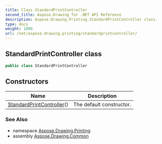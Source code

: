 ```yaml
---
title: Class StandardPrintController
second_title: Aspose.Drawing for .NET API Reference
description: Aspose.Drawing.Printing.StandardPrintController class. 
type: docs
weight: 1000
url: /net/aspose.drawing.printing/standardprintcontroller/
---
```

## StandardPrintController class

```csharp
public class StandardPrintController
```

## Constructors

| Name | Description |
| --- | --- |
| [StandardPrintController](standardprintcontroller/)() | The default constructor. |

### See Also

* namespace [Aspose.Drawing.Printing](../../aspose.drawing.printing/)
* assembly [Aspose.Drawing.Common](../../)


